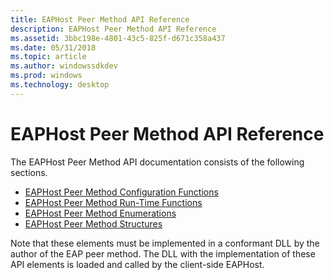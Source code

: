 ```yaml
---
title: EAPHost Peer Method API Reference
description: EAPHost Peer Method API Reference
ms.assetid: 3bbc198e-4801-43c5-825f-d671c358a437
ms.date: 05/31/2018
ms.topic: article
ms.author: windowssdkdev
ms.prod: windows
ms.technology: desktop
---
```


# EAPHost Peer Method API Reference

The EAPHost Peer Method API documentation consists of the following sections.

-   [EAPHost Peer Method Configuration Functions](eaphost-peer-method-configuration-functions.md)
-   [EAPHost Peer Method Run-Time Functions](eaphost-peer-method-run-time-functions.md)
-   [EAPHost Peer Method Enumerations](eap-host-peer-method-enumerations.md)
-   [EAPHost Peer Method Structures](eap-host-peer-method-structures.md)

Note that these elements must be implemented in a conformant DLL by the author of the EAP peer method. The DLL with the implementation of these API elements is loaded and called by the client-side EAPHost.

 

 




